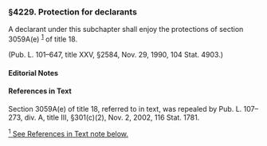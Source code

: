 ### §4229. Protection for declarants ###

A declarant under this subchapter shall enjoy the protections of section 3059A(e) <sup><a href="#4229_1_target" name="4229_1">1</a></sup> of title 18.

(Pub. L. 101–647, title XXV, §2584, Nov. 29, 1990, 104 Stat. 4903.)

#### **Editorial Notes** ####

#### References in Text ####

Section 3059A(e) of title 18, referred to in text, was repealed by Pub. L. 107–273, div. A, title III, §301(c)(2), Nov. 2, 2002, 116 Stat. 1781.

[<sup>1</sup> See References in Text note below.](#4229_1)